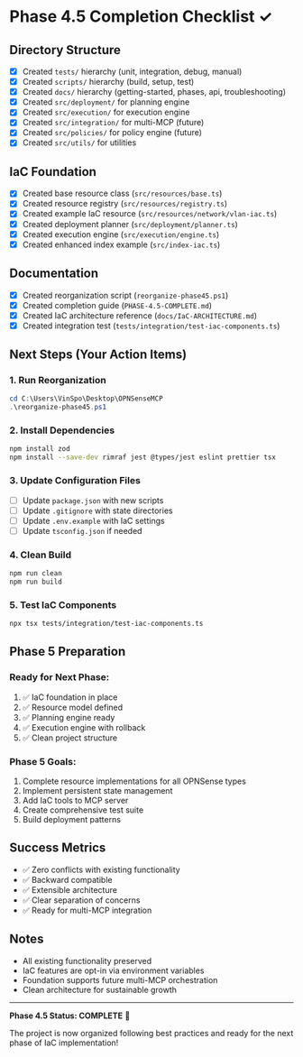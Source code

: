 # Phase 4.5 Completion Checklist ✓

## Directory Structure
- [x] Created `tests/` hierarchy (unit, integration, debug, manual)
- [x] Created `scripts/` hierarchy (build, setup, test)  
- [x] Created `docs/` hierarchy (getting-started, phases, api, troubleshooting)
- [x] Created `src/deployment/` for planning engine
- [x] Created `src/execution/` for execution engine
- [x] Created `src/integration/` for multi-MCP (future)
- [x] Created `src/policies/` for policy engine (future)
- [x] Created `src/utils/` for utilities

## IaC Foundation
- [x] Created base resource class (`src/resources/base.ts`)
- [x] Created resource registry (`src/resources/registry.ts`)
- [x] Created example IaC resource (`src/resources/network/vlan-iac.ts`)
- [x] Created deployment planner (`src/deployment/planner.ts`)
- [x] Created execution engine (`src/execution/engine.ts`)
- [x] Created enhanced index example (`src/index-iac.ts`)

## Documentation
- [x] Created reorganization script (`reorganize-phase45.ps1`)
- [x] Created completion guide (`PHASE-4.5-COMPLETE.md`)
- [x] Created IaC architecture reference (`docs/IaC-ARCHITECTURE.md`)
- [x] Created integration test (`tests/integration/test-iac-components.ts`)

## Next Steps (Your Action Items)

### 1. Run Reorganization
```powershell
cd C:\Users\VinSpo\Desktop\OPNSenseMCP
.\reorganize-phase45.ps1
```

### 2. Install Dependencies
```bash
npm install zod
npm install --save-dev rimraf jest @types/jest eslint prettier tsx
```

### 3. Update Configuration Files
- [ ] Update `package.json` with new scripts
- [ ] Update `.gitignore` with state directories
- [ ] Update `.env.example` with IaC settings
- [ ] Update `tsconfig.json` if needed

### 4. Clean Build
```bash
npm run clean
npm run build
```

### 5. Test IaC Components
```bash
npx tsx tests/integration/test-iac-components.ts
```

## Phase 5 Preparation

### Ready for Next Phase:
1. ✅ IaC foundation in place
2. ✅ Resource model defined
3. ✅ Planning engine ready
4. ✅ Execution engine with rollback
5. ✅ Clean project structure

### Phase 5 Goals:
1. Complete resource implementations for all OPNSense types
2. Implement persistent state management
3. Add IaC tools to MCP server
4. Create comprehensive test suite
5. Build deployment patterns

## Success Metrics
- ✅ Zero conflicts with existing functionality
- ✅ Backward compatible
- ✅ Extensible architecture
- ✅ Clear separation of concerns
- ✅ Ready for multi-MCP integration

## Notes
- All existing functionality preserved
- IaC features are opt-in via environment variables
- Foundation supports future multi-MCP orchestration
- Clean architecture for sustainable growth

---

**Phase 4.5 Status: COMPLETE** 🎉

The project is now organized following best practices and ready for the next phase of IaC implementation!
